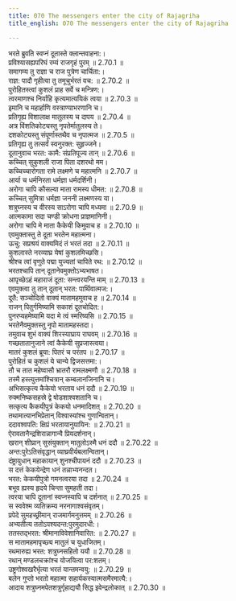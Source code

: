```yaml
---
title: 070 The messengers enter the city of Rajagriha
title_english: 070 The messengers enter the city of Rajagriha

---
```

<div class="audioEmbed"  caption="श्रीराम-हरिसीताराममूर्ति-घनपाठिभ्यां वचनम्" src="https://archive.org/download/Ramayana-recitation-Sriram-harisItArAmamUrti-Ghanapaati-v2/Kanda_2/Kanda_2_AYK-070-Bharathasya_Nishakramanam.mp3"></div>

  
भरते ब्रुवति स्वप्नं दूतास्ते क्लान्तवाहना:।  
प्रविश्यासह्यपरिघं रम्यं राजगृहं पुरम् ॥ 2.70.1 ॥   
समागम्य तु राज्ञा च राज पुत्रेण चार्चिता:।  
राज्ञ: पादौ गृहीत्वा तु तमूचुर्भरतं वच: ॥ 2.70.2 ॥   
पुरोहितस्त्वां कुशलं प्राह सर्वे च मन्त्रिण:।  
त्वरमाणश्च निर्याहि कृत्यमात्ययिकं त्वया ॥ 2.70.3 ॥   
इमानि च महार्हाणि वस्त्राण्याभरणानि च।  
प्रतिगृह्य विशालाक्ष मातुलस्य च दापय ॥ 2.70.4 ॥   
अत्र विंशतिकोट्यस्तु नृपतेर्मातुलस्य ते।  
दशकोट्यस्तु संपूर्णास्तथैव च नृपात्मज ॥ 2.70.5 ॥   
प्रतिगृह्य तु तत्सर्वं स्वनुरक्त: सुहृज्जने।  
दूतानुवाच भरत: कामै: संप्रतिपूज्य तान् ॥ 2.70.6 ॥   
कच्चित् सुकुशली राजा पिता दशरथो मम।  
कच्चिच्चारोगता रामे लक्ष्मणे च महात्मनि ॥ 2.70.7 ॥   
आर्या च धर्मनिरता धर्मज्ञा धर्मदर्शिनी।  
अरोगा चापि कौसल्या माता रामस्य धीमत: ॥ 2.70.8 ॥   
कच्चित् सुमित्रा धर्मज्ञा जननी लक्ष्मणस्य या।  
शत्रुघ्नस्य च वीरस्य साऽरोगा चापि मध्यमा ॥ 2.70.9 ॥   
आत्मकामा सदा चण्डी क्रोधना प्राज्ञमानिनी।  
अरोगा चापि मे माता कैकेयी किमुवाच ह ॥ 2.70.10 ॥   
एवमुक्तास्तु ते दूता भरतेन महात्मना।  
ऊचु: सप्रश्रयं वाक्यमिदं तं भरतं तदा ॥ 2.70.11 ॥   
कुशलास्ते नरव्याघ्र येषां कुशलमिच्छसि।  
श्रीश्च त्वां वृणुते पद्मा युज्यतां चापिते रथ: ॥ 2.70.12 ॥   
भरतश्चापि तान् दूतानेवमुक्तोऽभ्यभाषत।  
आपृच्छेऽहं महाराजं दूता: सन्त्वरयन्ति माम् ॥ 2.70.13 ॥   
एवमुक्त्वा तु तान् दूतान् भरत: पार्थिवात्मज:।  
दूतै: सञ्चोदितो वाक्यं मातामहमुवाच ह ॥ 2.70.14 ॥   
राजन् पितुर्गमिष्यामि सकाशं दूतचोदित:।  
पुनरप्यहमेष्यामि यदा मे त्वं स्मरिष्यसि ॥ 2.70.15 ॥   
भरतेनैवमुक्तस्तु नृपो मातामहस्तदा।  
तमुवाच शुभं वाक्यं शिरस्याघ्राय राघवम् ॥ 2.70.16 ॥   
गच्छतातानुजाने त्वां कैकेयी सुप्रजास्त्वया।  
मातरं कुशलं ब्रूया: पितरं च परंतप ॥ 2.70.17 ॥   
पुरोहितं च कुशलं ये चान्ये द्विजसत्तमा:।  
तौ च तात महेष्वासौ भ्रातरौ रामलक्ष्मणौ ॥ 2.70.18 ॥   
तस्मै हस्त्युत्तमांश्चित्रान् कम्बलानजिनानि च।  
अभिसत्कृत्य कैकेयो भरताय धनं ददौ ॥ 2.70.19 ॥   
रुक्मनिष्कसहस्रे द्वे षोडशाश्वशतानि च।  
सत्कृत्य कैकयीपुत्रं केकयो धनमादिशत् ॥ 2.70.20 ॥   
तथामात्यानभिप्रेतान् विश्वास्यांश्च गुणान्वितान्।  
ददावश्वपति: क्षिप्रं भरतायानुयायिन: ॥ 2.70.21 ॥   
ऐरावतानैन्द्रशिरान्नागान्वै प्रियदर्शनान्।  
खरान् शीघ्रान् सुसंयुक्तान् मातुलोऽस्मै धनं ददौ ॥ 2.70.22 ॥   
अन्त:पुरेऽतिसंवृद्धान् व्याघ्रवीर्यबलान्वितान्।  
दंष्ट्रायुधान् महाकायान् शुनश्चीपायनं ददौ ॥ 2.70.23 ॥   
स दत्तं केकयेन्द्रेण धनं तन्नाभ्यनन्दत।  
भरत: केकयीपुत्रो गमनत्वरया तदा ॥ 2.70.24 ॥   
बभूव ह्यस्य हृदये चिन्ता सुमहती तदा।  
त्वरया चापि दूतानां स्वप्नस्यापि च दर्शनात् ॥ 2.70.25 ॥   
स स्ववेश्म व्यतिक्रम्य नरनागाश्वसंवृतम्।  
प्रपेदे सुमहच्छ्रीमान् राजमार्गमनुत्तमम् ॥ 2.70.26 ॥   
अभ्यतीत्य ततोऽपश्यदन्त:पुरमुदारधी:।  
ततस्तद्भरत: श्रीमानाविवेशानिवारित: ॥ 2.70.27 ॥   
स मातामहमापृच्छ्य मातुलं च युधाजितम्।  
रथमारुह्य भरत: शत्रुघ्नसहितो ययौ ॥ 2.70.28 ॥   
रथान् मण्डलचक्रांश्च योजयित्वा पर:शतम्।  
उष्ट्रगोश्वखरैर्भृत्या भरतं यान्तमन्वयु: ॥ 2.70.29 ॥   
बलेन गुप्तो भरतो महात्मा सहार्यकस्यात्मसमैरमात्यै:।  
आदाय शत्रुघ्नमपेतशत्रुर्गृहाद्ययौ सिद्ध इवेन्द्रलोकात् ॥ 2.70.30 ॥   